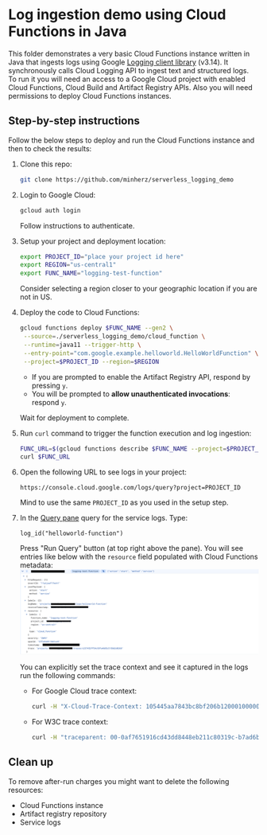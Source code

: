 # Log ingestion demo using Cloud Functions in Java

This folder demonstrates a very basic Cloud Functions instance written in Java that ingests logs using Google [Logging client library][1] (v3.14).
It synchronously calls Cloud Logging API to ingest text and structured logs.
To run it you will need an access to a Google Cloud project with enabled Cloud Functions, Cloud Build and Artifact Registry APIs.
Also you will need permissions to deploy Cloud Functions instances.

## Step-by-step instructions

Follow the below steps to deploy and run the Cloud Functions instance and then to check the results:

1. Clone this repo:

   ```bash
   git clone https://github.com/minherz/serverless_logging_demo
   ```

1. Login to Google Cloud:

   ```bash
   gcloud auth login
   ```

   Follow instructions to authenticate.

1. Setup your project and deployment location:

   ```bash
   export PROJECT_ID="place your project id here"
   export REGION="us-central1"
   export FUNC_NAME="logging-test-function"
   ```

   Consider selecting a region closer to your geographic location if you are not in US.

1. Deploy the code to Cloud Functions:

   ```bash
   gcloud functions deploy $FUNC_NAME --gen2 \
    --source=./serverless_logging_demo/cloud_function \
    --runtime=java11 --trigger-http \
    --entry-point="com.google.example.helloworld.HelloWorldFunction" \
    --project=$PROJECT_ID --region=$REGION
   ```

   * If you are prompted to enable the Artifact Registry API, respond by pressing `y`.
   * You will be prompted to **allow unauthenticated invocations**: respond `y`.

   Wait for deployment to complete.

1. Run `curl` command to trigger the function execution and log ingestion:

   ```bash
   FUNC_URL=$(gcloud functions describe $FUNC_NAME --project=$PROJECT_ID --format="value(serviceConfig.uri)")
   curl $FUNC_URL 
   ```

1. Open the following URL to see logs in your project:

   ```terminal
   https://console.cloud.google.com/logs/query?project=PROJECT_ID
   ```

   Mind to use the same `PROJECT_ID` as you used in the setup step.

1. In the [Query pane][2] query for the service logs. Type:

   ```terminal
   log_id("helloworld-function")
   ```

   Press "Run Query" button (at top right above the pane).
   You will see entries like below with the `resource` field
   populated with Cloud Functions metadata: ![Cloud Functions log entry][logs]

   You can explicitly set the trace context and see it captured in the logs run the following commands:

   * For Google Cloud trace context:

     ```bash
     curl -H "X-Cloud-Trace-Context: 105445aa7843bc8bf206b12000100000/1;o=1" $FUNC_URL
     ```

   * For W3C trace context:

     ```bash
     curl -H "traceparent: 00-0af7651916cd43dd8448eb211c80319c-b7ad6b7169203331-01" $FUNC_URL
     ```

## Clean up

To remove after-run charges you might want to delete the following resources:

* Cloud Functions instance
* Artifact registry repository
* Service logs

[1]: https://cloud.google.com/logging/docs/reference/libraries
[2]: https://cloud.google.com/logging/docs/view/logs-explorer-interface#query-builder
[logs]: ../images/cloud_functions_log.png
